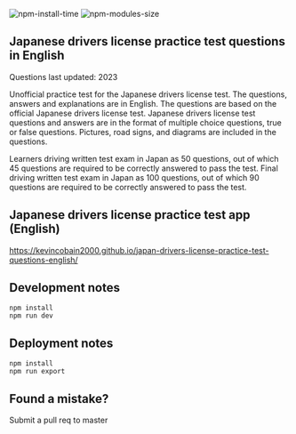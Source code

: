 ![npm-install-time](https://coveritup.app/badge?org=kevincobain2000&repo=japan-drivers-license-practice-test-questions-english&type=npm-install-time&branch=master)
![npm-modules-size](https://coveritup.app/badge?org=kevincobain2000&repo=japan-drivers-license-practice-test-questions-english&type=npm-modules-size&branch=master)


## Japanese drivers license practice test questions in English

Questions last updated: 2023

Unofficial practice test for the Japanese drivers license test. 
The questions, answers and explanations are in English.
The questions are based on the official Japanese drivers license test.
Japanese drivers license test questions and answers are in the format of multiple choice questions, true or false questions.
Pictures, road signs, and diagrams are included in the questions.

Learners driving written test exam in Japan as 50 questions, out of which 45 questions are required to be correctly answered to pass the test.
Final driving written test exam in Japan as 100 questions, out of which 90 questions are required to be correctly answered to pass the test.

## Japanese drivers license practice test app (English)

https://kevincobain2000.github.io/japan-drivers-license-practice-test-questions-english/

## Development notes

```
npm install
npm run dev
```

## Deployment notes

```
npm install
npm run export
```

## Found a mistake?

Submit a pull req to master
